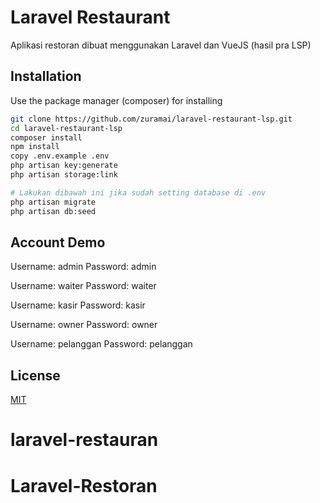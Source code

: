 # Laravel Restaurant

Aplikasi restoran dibuat menggunakan Laravel dan VueJS (hasil pra LSP)

## Installation

Use the package manager (composer) for installing

```bash
git clone https://github.com/zuramai/laravel-restaurant-lsp.git
cd laravel-restaurant-lsp
composer install
npm install
copy .env.example .env
php artisan key:generate
php artisan storage:link

# Lakukan dibawah ini jika sudah setting database di .env
php artisan migrate
php artisan db:seed
```
## Account Demo
Username: admin
Password: admin

Username: waiter
Password: waiter

Username: kasir
Password: kasir

Username: owner
Password: owner

Username: pelanggan
Password: pelanggan

## License
[MIT](https://choosealicense.com/licenses/mit/)
# laravel-restauran
# Laravel-Restoran
